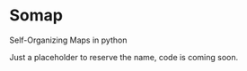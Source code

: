 # Somap

Self-Organizing Maps in python

Just a placeholder to reserve the name, code is coming soon.